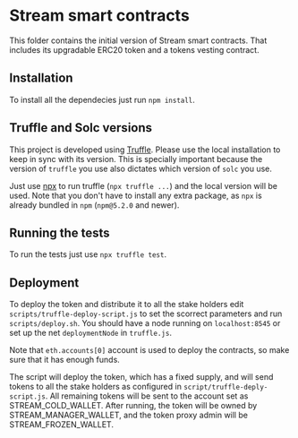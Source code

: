 # Stream smart contracts

This folder contains the initial version of Stream smart contracts. That includes its upgradable ERC20 token and a tokens vesting contract.

## Installation

To install all the dependecies just run `npm install`.

## Truffle and Solc versions

This project is developed using [Truffle](http://truffleframework.com/). Please use the local installation to keep in sync with its version. This is specially important because the version of `truffle` you use also dictates which version of `solc` you use.

Just use [npx](https://github.com/zkat/npx) to run truffle (`npx truffle ...`) and the local version will be used. Note that you don't have to install any extra package, as `npx` is already bundled in `npm`  (`npm@5.2.0` and newer).

## Running the tests

To run the tests just use `npx truffle test`.

## Deployment

To deploy the token and distribute it to all the stake holders edit `scripts/truffle-deploy-script.js` to set the scorrect parameters and run `scripts/deploy.sh`. You should have a node running on `localhost:8545` or set up the net `deploymentNode` in `truffle.js`.

Note that `eth.accounts[0]` account is used to deploy the contracts, so make sure that it has enough funds.

The script will deploy the token, which has a fixed supply, and will send tokens to all the stake holders as configured in `script/truffle-deply-script.js`. All remaining tokens will be sent to the account set as STREAM_COLD_WALLET. After running, the token will be owned by STREAM_MANAGER_WALLET, and the token proxy admin will be STREAM_FROZEN_WALLET.



